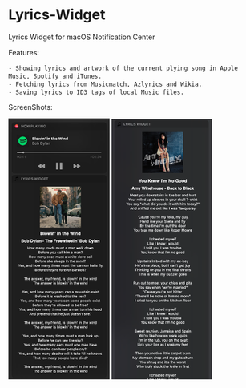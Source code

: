 # Lyrics-Widget
Lyrics Widget for macOS Notification Center

Features:  

```
- Showing lyrics and artwork of the current plying song in Apple Music, Spotify and iTunes.  
- Fetching lyrics from Musicmatch, Azlyrics and Wikia.  
- Saving lyrics to ID3 tags of local Music files.  
```
ScreenShots:  

<img src="https://raw.githubusercontent.com/hamedafra/Lyrics-Widget/master/screenshot/Screen%20Shot-1.png" width="40%"> <img src="https://raw.githubusercontent.com/hamedafra/Lyrics-Widget/master/screenshot/Screen%20Shot-2.png" width="39.75%">
